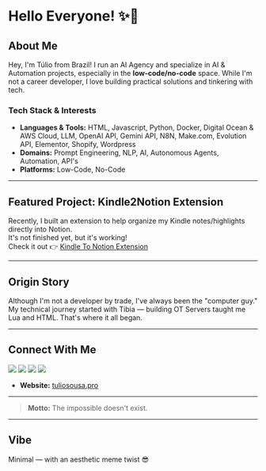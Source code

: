 # Hello Everyone! ✨🤙

## About Me

Hey, I'm Túlio from Brazil! I run an AI Agency and specialize in AI & Automation projects, especially in the **low-code/no-code** space. While I'm not a career developer, I love building practical solutions and tinkering with tech.

### Tech Stack & Interests

- **Languages & Tools:** HTML, Javascript, Python, Docker, Digital Ocean & AWS Cloud, LLM, OpenAI API, Gemini API, N8N, Make.com, Evolution API, Elementor, Shopify, Wordpress
- **Domains:** Prompt Engineering, NLP, AI, Autonomous Agents, Automation, API's
- **Platforms:** Low-Code, No-Code

---

## Featured Project: Kindle2Notion Extension

Recently, I built an extension to help organize my Kindle notes/highlights directly into Notion.  
It's not finished yet, but it's working!  
Check it out 👉 [Kindle To Notion Extension](https://github.com/tuliosousapro/Kindle-To-Notion-Extension)

---

## Origin Story

Although I'm not a developer by trade, I've always been the "computer guy."  
My technical journey started with Tibia — building OT Servers taught me Lua and HTML. That's where it all began.

---

## Connect With Me
<a href="https://instagram.com/tuliosousapro"><img src="https://img.shields.io/badge/Instagram-FF0069.svg?style=for-the-badge&logo=Instagram&logoColor=white"></a>
<a href="https://x.com/tuliosousapro"><img src="https://img.shields.io/badge/X-000000.svg?style=for-the-badge&logo=X&logoColor=white"></a>
<a href="https://tiktok.com/tuliosousapro"><img src="https://img.shields.io/badge/TikTok-000000.svg?style=for-the-badge&logo=TikTok&logoColor=white"></a>
<a href="https://tuliosousapro.substack.com"><img src="https://img.shields.io/badge/Substack-FF6719.svg?style=for-the-badge&logo=Substack&logoColor=white"></a>
- **Website:** [tuliosousa.pro](https://tuliosousa.pro)


---

> **Motto:** The impossible doesn't exist.

---

## Vibe

Minimal — with an aesthetic meme twist 😎
